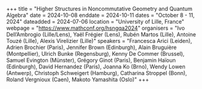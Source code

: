 +++
title = "Higher Structures in Noncommutative Geometry and Quantum Algebra"
date = 2024-10-08
enddate = 2024-10-11
dates = "October 8 - 11, 2024"
dateadded = 2024-07-06
location = "University of Lille, France"
webpage = "https://www.mathconf.org/hsngqa2024"
organisers = "Ivo Dell’Ambrogio (Lille/Lens), Yaël Frégier (Lens), Rubén Martos (Lille), Antoine Touzé (Lille), Alexis Virelizier (Lille)"
speakers = "Francesca Arici (Leiden), Adrien Brochier (Paris), Jennifer Brown (Edinburgh), Alain Bruguière (Montpellier), Ulrich Bunke (Regensburg), Kenny De Commer (Brussel), Samuel Evington (Münster), Grégory Ginot (Paris), Benjamin Haïoun (Edinburgh), David Hernandez (Paris), Joanna Ko (Brno), Wendy Lowen (Antwerp), Christoph Schweigert (Hamburg), Catharina Stroppel (Bonn), Roland Vergnioux (Caen), Makoto Yamashita (Oslo)"
+++
